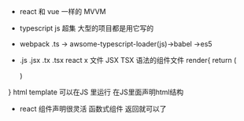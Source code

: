 - react 和 vue 一样的 MVVM
- typescript js 超集  大型的项目都是用它写的
- webpack .ts -> awsome-typescript-loader(js)->babel ->es5

- .js .jsx  .tx .tsx 
react  x 文件 JSX TSX 语法的组件文件
render{
  return (
    <div/>
  )
}
html template 可以在JS 里运行
在JS里面声明html结构 
- react 组件声明很灵活
函数式组件 返回就可以了 